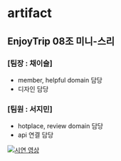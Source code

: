 # artifact

## EnjoyTrip 08조 미니-스리

### [팀장 : 채이슬]
- member, helpful domain 담당
- 디자인 담당
### [팀원 : 서지민]
- hotplace, review domain 담당
- api 연결 담당

[![시연 영상](http://img.youtube.com/vi/uLR1RNqJ1Mw/0.jpg)](https://youtu.be/18gZQcidw9Q)
